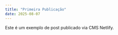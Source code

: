 ```yaml
---
title: "Primeira Publicação"
date: 2025-08-07
---
```


Este é um exemplo de post publicado via CMS Netlify.
